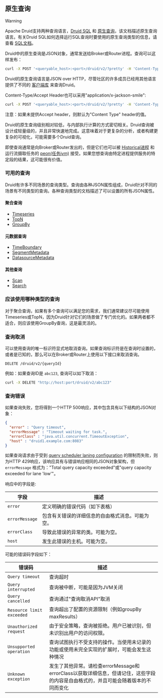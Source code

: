 <!-- toc -->
## 原生查询

> [!WARNING]
> Apache Druid支持两种查询语言，[Druid SQL](druidsql.md) 和 [原生查询](#)，该文档描述原生查询语言。有关Druid SQL如何选择运行SQL查询时要使用的原生查询类型的信息，请查看 [SQL文档](druidsql.md)。


<script async src="https://pagead2.googlesyndication.com/pagead/js/adsbygoogle.js"></script>
<ins class="adsbygoogle"
     style="display:block; text-align:center;"
     data-ad-layout="in-article"
     data-ad-format="fluid"
     data-ad-client="ca-pub-8828078415045620"
     data-ad-slot="7586680510"></ins>
<script>
     (adsbygoogle = window.adsbygoogle || []).push({});
</script>



Druid中的原生查询是JSON对象，通常发送给Broker或Router进程。查询可以这样发布：

```bash
curl -X POST '<queryable_host>:<port>/druid/v2/?pretty' -H 'Content-Type:application/json' -H 'Accept:application/json' -d @<query_json_file>
```

Druid的原生查询语言是JSON over HTTP，尽管社区的许多成员已经用其他语言提供了不同的 [客户端库](https://druid.apache.org/libraries.html) 来查询Druid。

Content-Type/Accept Header也可以采用"application/x-jackson-smile":

```bash
curl -X POST '<queryable_host>:<port>/druid/v2/?pretty' -H 'Content-Type:application/json' -H 'Accept:application/x-jackson-smile' -d @<query_json_file>
```

注意：如果未提供Accept header，则默认为"Content Type" header的值。

Druid的原生查询级别相对较低，与内部执行计算的方式密切相关。Druid查询被设计成轻量级的，并且非常快速地完成。这意味着对于更复杂的分析，或者构建更复杂的可视化，可能需要多个Druid查询。

即使查询通常是向Broker或Router发出的，但是它们也可以被 [Historical进程](../design/Historical.md) 和运行流摄取任务的 [peon(任务jvm)](../design/Peons.md) 接受。如果您想查询由特定进程提供服务的特定段的结果，这可能很有价值。

### 可用的查询

Druid有许多不同场景的查询类型。查询由各种JSON属性组成，Druid针对不同的场景有不同类型的查询。各种查询类型的文档描述了可以设置的所有JSON属性。

#### 聚合查询

* [Timeseries](timeseriesquery.md)
* [TopN](topn.md)
* [GroupBy](groupby.md)
  
#### 元数据查询

* [TimeBoundary](timeboundaryquery.md)
* [SegmentMetadata](segmentMetadata.md)
* [DatasourceMetadata](datasourcemetadataquery.md)

#### 其他查询

* [Scan](scan.md)
* [Search](searchquery.md)
  
### 应该使用哪种类型的查询

对于聚合查询，如果有多个查询可以满足您的需求，我们通常建议尽可能使用Timeseries或TopN，因为Druid针对它们的场景做了专门优化的。如果两者都不适合，则应该使用GroupBy查询，这是最灵活的。

### 查询取消

可以使用查询的唯一标识符显式地取消查询。如果查询标识符是在查询时设置的，或者是已知的，那么可以在Broker或Router上使用以下接口来取消查询。

```
DELETE /druid/v2/{queryId}
```

例如：如果查询ID是 `abc123`, 查询可以如下取消：

```bash
curl -X DELETE "http://host:port/druid/v2/abc123"
```

### 查询错误

如果查询失败，您将得到一个HTTP 500响应，其中包含具有以下结构的JSON对象：

```json
{
  "error" : "Query timeout",
  "errorMessage" : "Timeout waiting for task.",
  "errorClass" : "java.util.concurrent.TimeoutException",
  "host" : "druid1.example.com:8083"
}
```

如果查询请求由于受到 [query scheduler laning configuration](../configuration/human-readable-byte.md#broker) 的限制而失败，则为HTTP 429响应，该响应具有与错误响应相同的JSON对象架构，但 `errorMessage` 格式为："Total query capacity exceeded"或"query capacity exceeded for lane 'low'"。

响应中的字段是:

| 字段 | 描述 |
|-|-|
| `error` | 定义明确的错误代码（如下表格）|
| `errorMessage` | 包含有关错误的详细信息的自由格式消息。可能为空。 |
| `errorClass` | 导致此错误的异常的类。可能为空。|
| `host` | 发生此错误的主机。可能为空。 |

可能的错误码字段如下：

| 错误码 | 描述 |
|-|-|
| `Query timeout` | 查询超时 |
| `Query interrupted` | 查询被中断，可能是因为JVM关闭 |
| `Query cancelled` | 查询通过"查询取消API"取消 |
| `Resource limit exceeded` | 查询超出了配置的资源限制（例如groupBy maxResults） |
| `Unauthorized request` | 由于安全策略，查询被拒绝。用户已被识别，但未识别出用户的访问权限。 |
| `Unsupported operation` | 查询试图执行不受支持的操作。当使用未记录的功能或使用未完全实现的扩展时，可能会发生这种情况 |
| `Unknown exception` | 发生了其他异常。请检查errorMessage和errorClass以获取详细信息，但请记住，这些字段的内容是自由格式的，并且可能会随着版本的不同而变化 |
